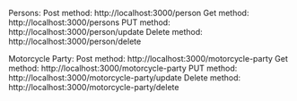 Persons:
Post method: http://localhost:3000/person
Get method: http://localhost:3000/persons
PUT method: http://localhost:3000/person/update
Delete method: http://localhost:3000/person/delete

Motorcycle Party:
Post method: http://localhost:3000/motorcycle-party
Get method: http://localhost:3000/motorcycle-party
PUT method: http://localhost:3000/motorcycle-party/update
Delete method: http://localhost:3000/motorcycle-party/delete
